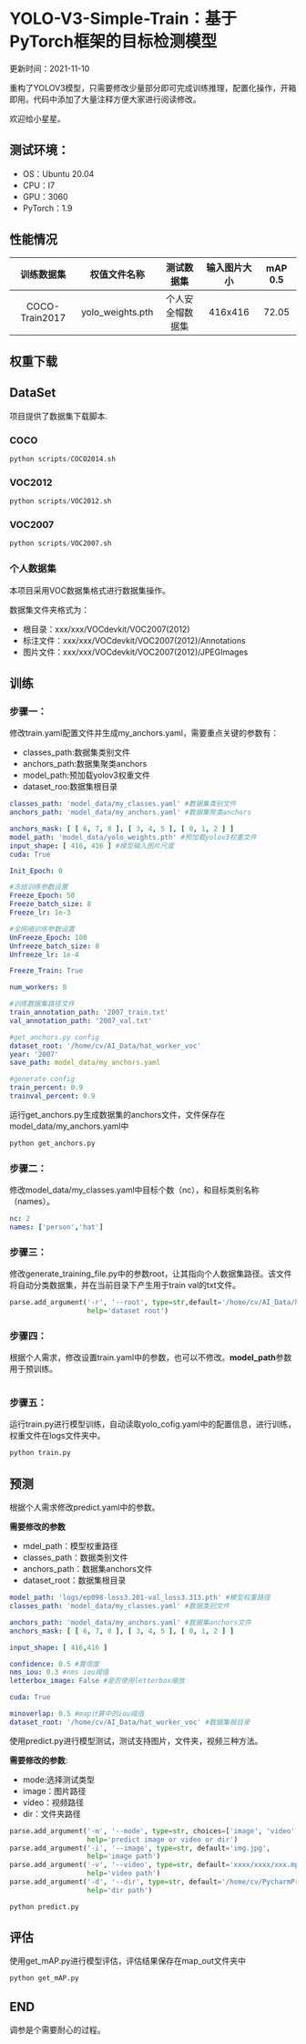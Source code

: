 # YOLO-V3-Simple-Train：基于PyTorch框架的目标检测模型

更新时间：2021-11-10

重构了YOLOV3模型，只需要修改少量部分即可完成训练推理，配置化操作，开箱即用。代码中添加了大量注释方便大家进行阅读修改。

欢迎给小星星。

## 测试环境：

- OS：Ubuntu 20.04
- CPU：I7
- GPU：3060
- PyTorch：1.9

## 性能情况

|   训练数据集   |   权值文件名称   |    测试数据集    | 输入图片大小 | mAP 0.5 |
| :------------: | :--------------: | :--------------: | :----------: | :-----: |
| COCO-Train2017 | yolo_weights.pth | 个人安全帽数据集 |   416x416    |  72.05  |

## 权重下载

## DataSet

项目提供了数据集下载脚本.

### COCO

```python
python scripts/COCO2014.sh
```

### VOC2012

```python
python scripts/VOC2012.sh
```

### VOC2007

```python
python scripts/VOC2007.sh
```

### 个人数据集

本项目采用VOC数据集格式进行数据集操作。

数据集文件夹格式为：

- 根目录：xxx/xxx/VOCdevkit/VOC2007(2012)
- 标注文件：xxx/xxx/VOCdevkit/VOC2007(2012)/Annotations
- 图片文件：xxx/xxx/VOCdevkit/VOC2007(2012)/JPEGImages

## 训练

### 步骤一：

修改train.yaml配置文件并生成my_anchors.yaml，需要重点关键的参数有：

- classes_path:数据集类别文件
- anchors_path:数据集聚类anchors
- model_path:预加载yolov3权重文件
- dataset_roo:数据集根目录

```yaml
classes_path: 'model_data/my_classes.yaml' #数据集类别文件
anchors_path: 'model_data/my_anchors.yaml' #数据集聚类anchors

anchors_mask: [ [ 6, 7, 8 ], [ 3, 4, 5 ], [ 0, 1, 2 ] ]
model_path: 'model_data/yolo_weights.pth' #预加载yolov3权重文件
input_shape: [ 416, 416 ] #模型输入图片尺度
cuda: True

Init_Epoch: 0

#冻结训练参数设置
Freeze_Epoch: 50
Freeze_batch_size: 8
Freeze_lr: 1e-3

#全网络训练参数设置
UnFreeze_Epoch: 100
Unfreeze_batch_size: 8
Unfreeze_lr: 1e-4

Freeze_Train: True

num_workers: 8

#训练数据集路径文件
train_annotation_path: '2007_train.txt'
val_annotation_path: '2007_val.txt'

#get_anchors.py config
dataset_root: '/home/cv/AI_Data/hat_worker_voc'
year: '2007'
save_path: model_data/my_anchors.yaml

#generate config
train_percent: 0.9
trainval_percent: 0.9
```

运行get_anchors.py生成数据集的anchors文件，文件保存在model_data/my_anchors.yaml中

```python
python get_anchors.py
```

### 步骤二：

修改model_data/my_classes.yaml中目标个数（nc），和目标类别名称（names）。

```yaml
nc: 2
names: ['person','hat']
```

### 步骤三：

修改generate_training_file.py中的参数root，让其指向个人数据集路径。该文件将自动分类数据集，并在当前目录下产生用于train val的txt文件。

```python
parse.add_argument('-r', '--root', type=str,default='/home/cv/AI_Data/hat_worker_voc/VOCdevkit',
                   help='dataset root')
```

### 步骤四：

根据个人需求，修改设置train.yaml中的参数，也可以不修改。**model_path**参数用于预训练。

```yaml

```

### 步骤五：

运行train.py进行模型训练，自动读取yolo_cofig.yaml中的配置信息，进行训练，权重文件在logs文件夹中。

```python
python train.py
```

## 预测

根据个人需求修改predict.yaml中的参数。

**需要修改的参数**

- mdel_path：模型权重路径
- classes_path：数据类别文件
- anchors_path：数据集anchors文件
- dataset_root：数据集根目录

```yaml
model_path: 'logs/ep098-loss3.201-val_loss3.313.pth' #模型权重路径
classes_path: 'model_data/my_classes.yaml' #数据类别文件

anchors_path: 'model_data/my_anchors.yaml' #数据集anchors文件
anchors_mask: [ [ 6, 7, 8 ], [ 3, 4, 5 ], [ 0, 1, 2 ] ]

input_shape: [ 416,416 ]

confidence: 0.5 #置信度
nms_iou: 0.3 #nms iou阈值
letterbox_image: False #是否使用letterbox缩放

cuda: True

minoverlap: 0.5 #map计算中的iou阈值
dataset_root: '/home/cv/AI_Data/hat_worker_voc' #数据集根目录
```

使用predict.py进行模型测试，测试支持图片，文件夹，视频三种方法。

**需要修改的参数**:

- mode:选择测试类型
- image：图片路径
- video：视频路径
- dir：文件夹路径

```python
parse.add_argument('-m', '--mode', type=str, choices=['image', 'video', 'dir'], default='dir',
                   help='predict image or video or dir')
parse.add_argument('-i', '--image', type=str, default='img.jpg',
                   help='image path')
parse.add_argument('-v', '--video', type=str, default='xxxx/xxxx/xxx.mp4',
                   help='video path')
parse.add_argument('-d', '--dir', type=str, default='/home/cv/PycharmProjects/rabbitmq-proj/download/src/cloud/202193',
                   help='dir path')
```

```python
python predict.py
```

## 评估

使用get_mAP.py进行模型评估，评估结果保存在map_out文件夹中

```python
python get_mAP.py
```

## END

调参是个需要耐心的过程。
